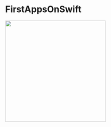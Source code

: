 # FirstAppsOnSwift


<!-- ![image](http://url.to/image.png = 250x250){:height="36px" width="36px"}. -->
<img src="https://i.ibb.co/0qtMmNw/screen-Weekly-Finder.png" width="320">
<!-- ![ScreenShot](https://i.ibb.co/0qtMmNw/screen-Weekly-Finder.png) -->
